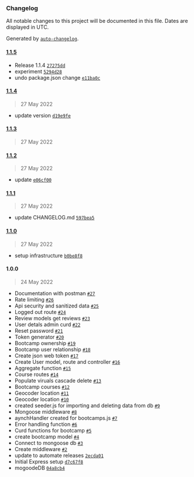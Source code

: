 ### Changelog

All notable changes to this project will be documented in this file. Dates are displayed in UTC.

Generated by [`auto-changelog`](https://github.com/CookPete/auto-changelog).

#### [1.1.5](https://github.com/sebleYA/backend-api/compare/1.1.4...1.1.5)

- Release 1.1.4 [`27275dd`](https://github.com/sebleYA/backend-api/commit/27275dde00c55d451473582bb65bb08f784d95ca)
- experiment [`5294d28`](https://github.com/sebleYA/backend-api/commit/5294d2876a224eb89586a8ab9a00438fe8c2c13b)
- undo package.json change [`e11ba0c`](https://github.com/sebleYA/backend-api/commit/e11ba0c582a131aa703a72fedbacde67556c137e)

#### [1.1.4](https://github.com/sebleYA/backend-api/compare/1.1.3...1.1.4)

> 27 May 2022

- update version [`d19e9fe`](https://github.com/sebleYA/backend-api/commit/d19e9fee1eefdb14a4798f27712f698af44e9178)

#### [1.1.3](https://github.com/sebleYA/backend-api/compare/1.1.2...1.1.3)

> 27 May 2022

#### [1.1.2](https://github.com/sebleYA/backend-api/compare/1.1.1...1.1.2)

> 27 May 2022

- update [`e06cf00`](https://github.com/sebleYA/backend-api/commit/e06cf00d146b4ab8f06dbc6bebd9e02f025d4ae7)

#### [1.1.1](https://github.com/sebleYA/backend-api/compare/1.1.0...1.1.1)

> 27 May 2022

- update CHANGELOG.md [`597bea5`](https://github.com/sebleYA/backend-api/commit/597bea5d0593e3193c93d637ba784cc3e78804e6)

#### [1.1.0](https://github.com/sebleYA/backend-api/compare/1.0.0...1.1.0)

> 27 May 2022

- setup infrastructure [`b0be8f8`](https://github.com/sebleYA/backend-api/commit/b0be8f8d513264ce47d3489c25571e83defe12d0)

#### 1.0.0

> 24 May 2022

- Documentation with postman [`#27`](https://github.com/sebleYA/backend-api/pull/27)
- Rate limiting [`#26`](https://github.com/sebleYA/backend-api/pull/26)
- Api security and sanitized data [`#25`](https://github.com/sebleYA/backend-api/pull/25)
- Logged out route [`#24`](https://github.com/sebleYA/backend-api/pull/24)
- Review models get reviews [`#23`](https://github.com/sebleYA/backend-api/pull/23)
- User detals admin curd [`#22`](https://github.com/sebleYA/backend-api/pull/22)
- Reset password [`#21`](https://github.com/sebleYA/backend-api/pull/21)
- Token generator [`#20`](https://github.com/sebleYA/backend-api/pull/20)
- Bootcamp ownership [`#19`](https://github.com/sebleYA/backend-api/pull/19)
- Bootcamp user relationship [`#18`](https://github.com/sebleYA/backend-api/pull/18)
- Create json web token [`#17`](https://github.com/sebleYA/backend-api/pull/17)
- Create User model,  route and controller [`#16`](https://github.com/sebleYA/backend-api/pull/16)
- Aggregate function [`#15`](https://github.com/sebleYA/backend-api/pull/15)
- Course routes [`#14`](https://github.com/sebleYA/backend-api/pull/14)
- Populate viruals cascade delete [`#13`](https://github.com/sebleYA/backend-api/pull/13)
- Bootcamp courses [`#12`](https://github.com/sebleYA/backend-api/pull/12)
- Geocoder location [`#11`](https://github.com/sebleYA/backend-api/pull/11)
- Geocoder location [`#10`](https://github.com/sebleYA/backend-api/pull/10)
- created seeder.js for importing and deleting data from db [`#9`](https://github.com/sebleYA/backend-api/pull/9)
- Mongoose middleware [`#8`](https://github.com/sebleYA/backend-api/pull/8)
- aynchHandler created for bootcamps.js [`#7`](https://github.com/sebleYA/backend-api/pull/7)
- Error handling function [`#6`](https://github.com/sebleYA/backend-api/pull/6)
- Curd functions for bootcamp [`#5`](https://github.com/sebleYA/backend-api/pull/5)
- create bootcamp model [`#4`](https://github.com/sebleYA/backend-api/pull/4)
- Connect to mongoose db [`#3`](https://github.com/sebleYA/backend-api/pull/3)
- Create middleware [`#2`](https://github.com/sebleYA/backend-api/pull/2)
- update to automate releases [`2ecda01`](https://github.com/sebleYA/backend-api/commit/2ecda01b460c0b6ba4dd87c03d334a88c10bb115)
- Initial Express setup [`d7c67f8`](https://github.com/sebleYA/backend-api/commit/d7c67f8038ff53ae4a8a1897098fa7243039da6f)
- mogoodeDB [`04a8cb4`](https://github.com/sebleYA/backend-api/commit/04a8cb47af3934429771b5d9c6cd92e365351f98)

